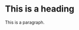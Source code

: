 <link rel="stylesheet" type="text/css" href="https://abelovgit.github.io/styles.css">  </link>

<h1>This is a heading</h1>
<p>This is a paragraph.</p>
    
